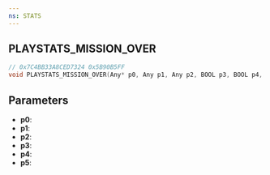 ```yaml
---
ns: STATS
---
```

## PLAYSTATS_MISSION_OVER

```c
// 0x7C4BB33A8CED7324 0x5B90B5FF
void PLAYSTATS_MISSION_OVER(Any* p0, Any p1, Any p2, BOOL p3, BOOL p4, BOOL p5);
```


## Parameters
* **p0**: 
* **p1**: 
* **p2**: 
* **p3**: 
* **p4**: 
* **p5**: 

